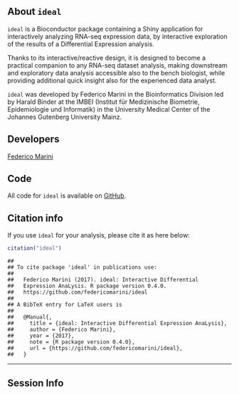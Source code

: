 ## About `ideal`

`ideal` is a Bioconductor package containing a Shiny application for interactively analyzing RNA-seq expression data, by interactive exploration of the results of a Differential Expression analysis.

Thanks to its interactive/reactive design, it is designed to become a practical companion to any RNA-seq dataset analysis, making downstream and exploratory data analysis accessible also to the bench biologist, while providing additional quick insight also for the experienced data analyst.

`ideal` was developed by Federico Marini in the Bioinformatics Division led by Harald Binder at the IMBEI (Institut für Medizinische Biometrie, Epidemiologie und Informatik) in the University Medical Center of the Johannes Gutenberg University Mainz.


## Developers

<a href="mailto:marinif@uni-mainz.de?subject=[pcaExplorer question]" class="btn btn-primary">Federico Marini</a>

## Code

All code for `ideal` is available on 
<a href="https://github.com/federicomarini/ideal" target="_blank">GitHub</a>.


## Citation info

If you use `ideal` for your analysis, please cite it as here below:

```r
citation("ideal")
```

```
## 
## To cite package 'ideal' in publications use:
## 
##   Federico Marini (2017). ideal: Interactive Differential
##   Expression AnaLysis. R package version 0.4.0.
##   https://github.com/federicomarini/ideal
## 
## A BibTeX entry for LaTeX users is
## 
##   @Manual{,
##     title = {ideal: Interactive Differential Expression AnaLysis},
##     author = {Federico Marini},
##     year = {2017},
##     note = {R package version 0.4.0},
##     url = {https://github.com/federicomarini/ideal},
##   }
```

<hr/>

## Session Info
